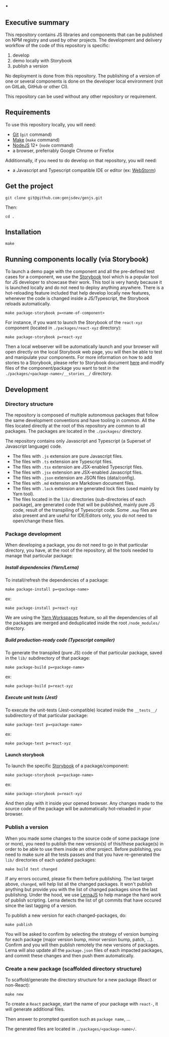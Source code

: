 # .

## Executive summary

This repository contains JS libraries and components that can be published on NPM registry and used by other projects.
The development and delivery workflow of the code of this repository is specific:

1. develop
2. demo locally with Storybook
3. publish a version

No deployment is done from this repository. The publishing of a version of one or several components is done on the developer local environment (not on GitLab, GitHub or other CI).

This repository can be used without any other repository or requirement.

## Requirements

To use this repository locally, you will need:

- [Git](https://git-scm.com/) (`git` command)
- [Make](https://en.wikipedia.org/wiki/Make_(software)) (`make` command)
- [NodeJS](https://nodejs.org/en/) 12+ (`node` command)
- a browser, preferrably Google Chrome or Firefox

Additionnally, if you need to do develop on that repository, you will need:

- a Javascript and Typescript compatible IDE or editor (ex: [WebStorm](https://www.jetbrains.com/webstorm/))

## Get the project

    git clone git@github.com:genjsdev/genjs.git

Then:

    cd .


## Installation


    make


## Running components locally (via Storybook)

To launch a demo page with the component and all the pre-defined test cases for a component, we use the [Storybook](https://storybook.js.org/) tool which is a popular tool for JS developer to showcase their work.
This tool is very handy because it is launched locally and do not need to deploy anything anywhere. There is a hot-reloading feature included that help develop locally new features, whenever the code is changed inside a JS/Typescript, the Storybook reloads automatically.

    make package-storybook p=<name-of-component>

For instance, if you want to launch the Storybook of the `react-xyz` component (located in `./packages/react-xyz` directory):

    make package-storybook p=react-xyz

Then a local webserver will be automatically launch and your browser will open directly on the local Storybook web page, you will then be able to test and manipulate your components.
For more information on how to add stories to a Storybook, please refer to Storybook document [here](https://storybook.js.org/) and modify files of the component/package you want to test in the `./packages/<package-name>/__stories__/` directory.

## Development

### Directory structure

The repository is composed of multiple autonomous packages that follow the same development conventions and have tooling in common.
All the files located directly at the root of this repository are common to all packages.
The packages are located in the `./packages/` directory.

The repository contains only Javascript and Typescript (a Superset of Javascript language) code.

* The files with `.js` extension are pure Javascript files.
* The files with `.ts` extension are Typescript files.
* The files with `.tsx` extension are JSX-enabled Typescript files.
* The files with `.jsx` extension are JSX-enabled Javascript files.
* The files with `.json` extension are JSON files (data/config).
* The files with `.md` extension are Markdown document files.
* The files with `.lock` extension are generated lock files (used mainly by Yarn tool).
* The files located in the `lib/` directories (sub-directories of each package), are generated code that will be published, mainly pure JS code, result of the transpiling of Typescript code. Some `.map` files are also present and are useful for IDE/Editors only, you do not need to open/change these files.

### Package development

When developing a package, you do not need to go in that particular directory, you have, at the root of the repository, all the tools needed to manage that particular package:

##### Install dependencies (Yarn/Lerna)

To install/refresh the dependencies of a package:

    make package-install p=<package-name>

ex:

    make package-install p=react-xyz

We are using the [Yarn Workspaces](https://classic.yarnpkg.com/en/docs/workspaces/) feature, so all the dependencies of all the packages are merged and deduplicated inside the root `/node_modules/` directory.

##### Build production-ready code (Typescript compiler)

To generate the transpiled (pure JS) code of that particular package, saved in the `lib/` subdirectory of that package:

    make package-build p=<package-name>

ex:

    make package-build p=react-xyz

##### Execute unit tests (Jest)

To execute the unit-tests (Jest-compatible) located inside the `__tests__/` subdirectory of that particular package:

    make package-test p=<package-name>

ex:

    make package-test p=react-xyz

#### Launch storybook

To launch the specific [Storybook](https://storybook.js.org/) of a package/component:

    make package-storybook p=<package-name>

ex:

    make package-storybook p=react-xyz

And then play with it inside your opened browser.
Any changes made to the source code of the package will be automatically hot-reloaded in your browser.

### Publish a version

When you made some changes to the source code of some package (one or more), you need to publish the new version(s) of this/these package(s) in order to be able to use them inside an other project.
Before publishing, you need to make sure all the tests passes and that you have re-generated the `lib/` directories of each updated packages:

    make build test changed

If any errors occured, please fix them before publishing.
The last target above, `changed`, will help list all the changed packages. It won't publish anything but provide you with the list of changed packages since the last publishing.
Under the hood, we use [LernaJS](https://lerna.js.org/) to help manage the hard work of publish scripting.
Lerna detects the list of git commits that have occured since the last tagging of a version.

To publish a new version for each changed-packages, do:

    make publish

You will be asked to confirm by selecting the strategy of version bumping for each package (major version bump, minor version bump, patch, ...).
Confirm and you will then publish remotely the new versions of packages. Lerna will also update all the `package.json` files of each impacted packages, and commit these changes and then push them automatically.

### Create a new package (scaffolded directory structure)

To scaffold/generate the directory structure for a new package (React or non-React):

    make new

To create a `React` package, start the name of your package with `react-`, it will generate additional files.

Then answer to prompted question such as `package name`, ...

The generated files are located in `./packages/<package-name>/`.

